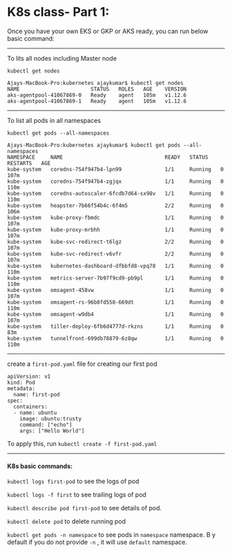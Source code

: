 # K8s class- Part 1:


Once you have your own EKS or GKP or AKS ready, you can run below basic command:

--------------------------------------------------------
To lits all nodes including Master node

`kubectl get nodes` 

```
Ajays-MacBook-Pro:kubernetes ajaykumar$ kubectl get nodes
NAME                       STATUS   ROLES   AGE    VERSION
aks-agentpool-41067869-0   Ready    agent   105m   v1.12.6
aks-agentpool-41067869-1   Ready    agent   105m   v1.12.6
```
--------------------------------------------------------
To list all pods in all namespaces

`kubectl get pods --all-namespaces`

```
Ajays-MacBook-Pro:kubernetes ajaykumar$ kubectl get pods --all-namespaces
NAMESPACE     NAME                                 READY   STATUS    RESTARTS   AGE
kube-system   coredns-754f947b4-lpn99              1/1     Running   0          107m
kube-system   coredns-754f947b4-zgjqx              1/1     Running   0          110m
kube-system   coredns-autoscaler-6fcdb7d64-sx98v   1/1     Running   0          110m
kube-system   heapster-7b66f54b4c-6f4m5            2/2     Running   0          106m
kube-system   kube-proxy-fbmdc                     1/1     Running   0          107m
kube-system   kube-proxy-mrbhh                     1/1     Running   0          107m
kube-system   kube-svc-redirect-t6lgz              2/2     Running   0          107m
kube-system   kube-svc-redirect-v6vfr              2/2     Running   0          107m
kube-system   kubernetes-dashboard-dfbbfd8-vpq78   1/1     Running   0          110m
kube-system   metrics-server-7b97f9cd9-pb9pl       1/1     Running   0          110m
kube-system   omsagent-458vw                       1/1     Running   0          107m
kube-system   omsagent-rs-96b8fd558-669dt          1/1     Running   0          110m
kube-system   omsagent-w9db4                       1/1     Running   0          107m
kube-system   tiller-deploy-6fb6d4777d-rkzns       1/1     Running   0          83m
kube-system   tunnelfront-699db78879-6z8qw         1/1     Running   0          110m
```

--------------------------------------------------------

create a `first-pod.yaml` file for creating our first pod

```
apiVersion: v1
kind: Pod
metadata:
  name: first-pod
spec:
  containers:
  - name: ubuntu
    image: ubuntu:trusty
    command: ["echo"]
    args: ["Hello World"]
```

To apply this, run `kubectl create -f first-pod.yaml`

--------------------------------------------------------


#### K8s basic commands:

`kubectl logs first-pod` to see the logs of pod

`kubectl logs -f first`  to see trailing logs of pod

`kubectl describe pod first-pod` to see details of pod.

`kubectl delete pod` to delete running pod

`kubectl get pods -n namespace` to see pods in `namespace` namespace. B y default if you do not provide `-n` , it will use `default` namespace.
